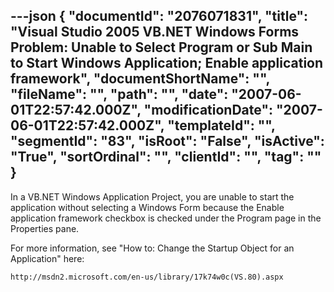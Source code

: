 ---json
{
  "documentId": "2076071831",
  "title": "Visual Studio 2005 VB.NET Windows Forms Problem: Unable to Select Program or Sub Main to Start Windows Application; Enable application framework",
  "documentShortName": "",
  "fileName": "",
  "path": "",
  "date": "2007-06-01T22:57:42.000Z",
  "modificationDate": "2007-06-01T22:57:42.000Z",
  "templateId": "",
  "segmentId": "83",
  "isRoot": "False",
  "isActive": "True",
  "sortOrdinal": "",
  "clientId": "",
  "tag": ""
}
---

In a VB.NET Windows Application Project, you are unable to start the application without selecting a Windows Form because the Enable application framework checkbox is checked under the Program page in the Properties pane.

For more information, see &quot;How to: Change the Startup Object for an Application&quot; here:

    http://msdn2.microsoft.com/en-us/library/17k74w0c(VS.80).aspx
